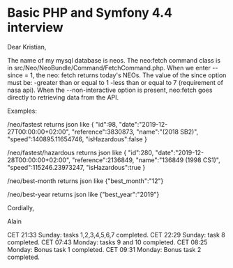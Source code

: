 # Basic PHP and Symfony 4.4 interview

Dear Kristian, 

The name of my mysql database is neos.
The neo:fetch command class is in src/Neo/NeoBundle/Command/FetchCommand.php.
When we enter --since = 1, the neo: fetch returns today's NEOs.
The value of the since option must be: 
	-greater than or equal to 1 
	-less than or equal to 7 (requirement of nasa api).
When the --non-interactive option is present, 
neo:fetch goes directly to retrieving data from the API.

Examples:

/neo/fastest returns json like 
{
	"id":98,
	"date":"2019-12-27T00:00:00+02:00",
	"reference":3830873,
	"name":"(2018 SB2)",
	"speed":140895.11654746,
	"isHazardous":false
}

/neo/fastest/hazardous returns json like
{
	"id":280,
	"date":"2019-12-28T00:00:00+02:00",
	"reference":2136849,
	"name":"136849 (1998 CS1)",
	"speed":115246.23973247,
	"isHazardous":true
}

/neo/best-month returns json like {"best\_month":"12"}

/neo/best-year returns json like {"best\_year":"2019"}

Cordially,

Alain

CET 21:33 Sunday: tasks 1,2,3,4,5,6,7 completed.
CET 22:29 Sunday: task 8 completed.
CET 07:43 Monday: tasks 9 and 10 completed. 
CET 08:25 Monday: Bonus task 1 completed. 
CET 09:31 Monday: Bonus task 2 completed. 
